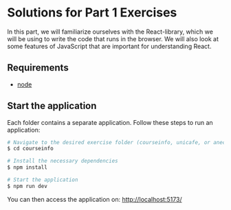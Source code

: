 # Solutions for Part 1 Exercises

In this part, we will familiarize ourselves with the React-library, which we will be using to write the code that runs in the browser. We will also look at some features of JavaScript that are important for understanding React.

## Requirements

- [node](https://nodejs.org/en/download/)

## Start the application

Each folder contains a separate application. Follow these steps to run an application:

```bash
# Navigate to the desired exercise folder (courseinfo, unicafe, or anecdotes)
$ cd courseinfo

# Install the necessary dependencies
$ npm install

# Start the application
$ npm run dev
```

You can then access the application on: [http://localhost:5173/](http://localhost:5173/)
